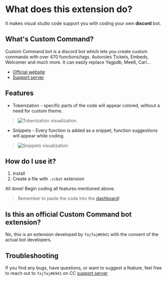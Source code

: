 
# What does this extension do?
It makes visual studio code support you with coding your own **discord** bot.

## What's Custom Command?
Custom Command bot is a discord bot which lets you create custom commands with over 470 functions/tags. Autoroles Tickets, Embeds, Welcomer and much more. It can easily replace Yagpdb, Mee6, Carl...
 - [Official website](https://ccommandbot.com)
 - [Support server](https://ccommandbot.com/join)

## Features
 - Tokenization - specific parts of the code will appear colored, without a need for custom theme.
 > ![Tokenization visualization](https://cdn.discordapp.com/attachments/957286111250624552/1063866311693844480/image.png "Tokenization visualization")
 - Snippets - Every function is added as a snippet, function suggestions will appear while coding.
 > ![Snippets visualization](https://cdn.discordapp.com/attachments/957286111250624552/1063865978070503454/image.png "Snippets visualization")
 
## How do I use it?
1. Install
2. Create a file with `.ccbot` extension

All done! Begin coding all features mentioned above.
> Remember to paste the code into the [dashboard](https://ccommandbot.com/dashboard)!

## Is this an official Custom Command bot extension?
No, this is an extension developed by `fajfaj#6941` with the consent of the actual bot developers.

## Troubleshooting
If you find any bugs, have questions, or want to suggest a feature, feel free to reach out to `fajfaj#6941` on CC [support server](https://ccommandbot.com/join)